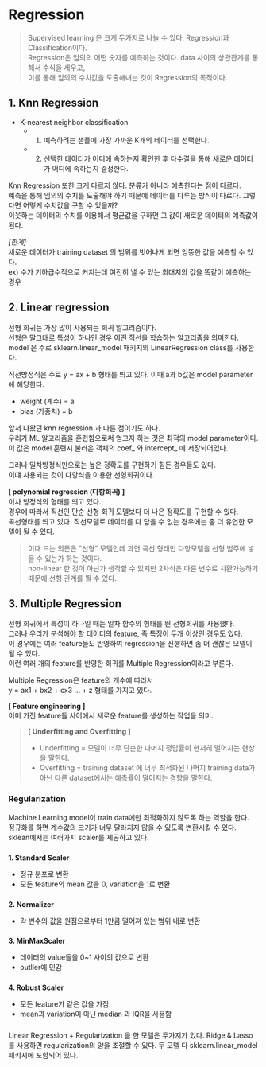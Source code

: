 # Regression

> Supervised learning 은 크게 두가지로 나눌 수 있다. Regression과 Classification이다.  
> Regression은 임의의 어떤 숫자를 예측하는 것이다. data 사이의 상관관계를 통해서 수식을 세우고,  
> 이를 통해 임의의 수치값을 도출해내는 것이 Regression의 목적이다. 

## 1. Knn Regression
* K-nearest neighbor classification
  * 1) 예측하려는 샘플에 가장 가까운 K개의 데이터를 선택한다.
  * 2) 선택한 데이터가 어디에 속하는지 확인한 후 다수결을 통해 새로운 데이터가 어디에 속하는지 결정한다.
    
Knn Regression 또한 크게 다르지 않다. 분류가 아니라 예측한다는 점이 다르다.  
예측을 통해 임의의 수치를 도출해야 하기 때문에 데이터를 다루는 방식이 다르다. 그렇다면 어떻게 수치값을 구할 수 있을까?  
이웃하는 데이터의 수치를 이용해서 평균값을 구하면 그 값이 새로운 데이터의 예측값이 된다.  

*[한계]*  
새로운 데이터가 training dataset 의 범위를 벗어나게 되면 엉뚱한 값을 예측할 수 있다.  
ex) 수가 기하급수적으로 커지는데 여전히 낼 수 있는 최대치의 값을 똑같이 예측하는 경우 

## 2. Linear regression 
선형 회귀는 가장 많이 사용되는 회귀 알고리즘이다.  
선형은 말그대로 특성이 하나인 경우 어떤 직선을 학습하는 알고리즘을 의미한다.  
model 은 주로 sklearn.linear_model 패키지의 LinearRegression class를 사용한다. 

직선방정식은 주로 y = ax + b 형태를 띄고 있다. 이때 a과 b값은 model parameter에 해당한다.  
* weight (계수) = a  
* bias (가중치) = b  

앞서 나왔던 knn regression 과 다른 점이기도 하다.  
우리가 ML 알고리즘을 훈련함으로써 얻고자 하는 것은 최적의 model parameter이다.  
이 값은 model 훈련시 불러온 객체의 coef_ 와 intercept_ 에 저장되어있다. 

그러나 일차방정식만으로는 높은 정확도를 구현하기 힘든 경우들도 있다.  
이떄 사용되는 것이 다항식을 이용한 선형회귀이다. 

**[ polynomial regression (다항회귀) ]**  
이차 방정식의 형태를 띄고 있다.  
경우에 따라서 직선인 단순 선형 회귀 모델보다 더 나은 정확도를 구현할 수 있다.  
곡선형태를 띄고 있다. 직선모델로 데이터를 다 담을 수 없는 경우에는 좀 더 유연한 모델이 될 수 있다.  

>이때 드는 의문은 "선형" 모델인데 과연 곡선 형태인 다항모델을 선형 범주에 넣을 수 있는가 하는 것이다.   
> non-linear 한 것이 아닌가 생각할 수 있지만 2차식은 다른 변수로 치환가능하기 때문에 선형 관계를 띌 수 있다.  

## 3. Multiple Regression  
선형 회귀에서 특성이 하나일 때는 일차 함수의 형태를 띈 선형회귀를 사용했다.  
그러나 우리가 분석해야 할 데이터의 feature, 즉 특징이 두개 이상인 경우도 있다.   
이 경우에는 여러 feature들도 반영하여 regression을 진행하면 좀 더 괜찮은 모델이 될 수 있다.  
이런 여러 개의 feature를 반영한 회귀를 Multiple Regression이라고 부른다.  

Multiple Regression은 feature의 개수에 따라서  
y = ax1 + bx2 + cx3 ... + z 형태를 가지고 있다.  

**[ Feature engineering ]**  
이미 가진 feature들 사이에서 새로운 feature를 생성하는 작업을 의미.

> **[ Underfitting and Overfitting ]**  
> * Underfitting = 모델이 너무 단순한 나머지 정답률이 현저히 떨어지는 현상을 말한다.  
> * Overfitting = training dataset 에 너무 최적화된 나머지 training data가 아닌 다른 dataset에서는 예측률이 떨어지는 경향을 말한다. 

### Regularization
Machine Learning model이 train data에만 최적화하지 않도록 하는 역할을 한다.  
정규화를 하면 계수값의 크기가 너무 달라지지 않을 수 있도록 변환시킬 수 있다.  
sklean에서는 여러가지 scaler를 제공하고 있다.
###
**1. Standard Scaler**
  * 정규 분포로 변환
  * 모든 feature의 mean 값을 0, variation을 1로 변환  
###
**2. Normalizer**
  * 각 변수의 값을 원점으로부터 1만큼 떨어져 있는 범위 내로 변환  
###
**3. MinMaxScaler** 
  * 데이터의 value들을 0~1 사이의 값으로 변환
  * outlier에 민감
###
**4. Robust Scaler** 
  * 모든 feature가 같은 값을 가짐. 
  * mean과 variation이 아닌 median 과 IQR을 사용함 
###
Linear Regression + Regularization 을 한 모델은 두가지가 있다.
Ridge & Lasso 를 사용하면 regularization의 양을 조절할 수 있다. 두 모델 다 sklearn.linear_model 패키지에 포함되어 있다.   



